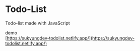 # Todo-List

Todo-list made with JavaScript

demo  
[https://sukyungdev-todolist.netlify.app/](https://sukyungdev-todolist.netlify.app/)
